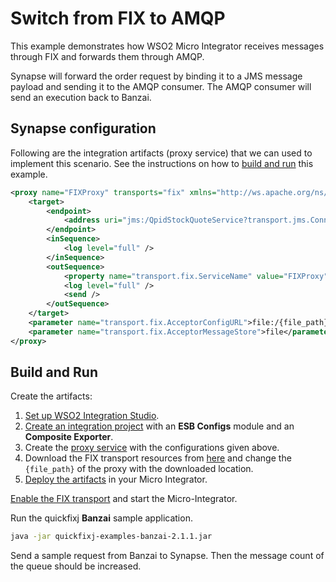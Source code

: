 # Switch from FIX to AMQP

This example demonstrates how WSO2 Micro Integrator receives messages through FIX and forwards them through AMQP.

Synapse will forward the order request by binding it to a JMS message payload and sending it to the AMQP consumer. The AMQP consumer will send an execution back to Banzai.

## Synapse configuration

Following are the integration artifacts (proxy service) that we can used to implement this scenario. See the instructions on how to [build and run](#build-and-run) this example.

```xml 
<proxy name="FIXProxy" transports="fix" xmlns="http://ws.apache.org/ns/synapse">
    <target>
        <endpoint>
            <address uri="jms:/QpidStockQuoteService?transport.jms.ConnectionFactoryJNDIName=qpidConnectionfactory&amp;java.naming.factory.initial=org.apache.qpid.jndi.PropertiesFileInitialContextFactory&amp;java.naming.provider.url=repository/samples/resources/fix/con.properties&amp;transport.jms.ReplyDestination=replyQueue"/>
        </endpoint>
        <inSequence>
            <log level="full" />
        </inSequence>
        <outSequence>
            <property name="transport.fix.ServiceName" value="FIXProxy" scope="axis2-client" />
            <log level="full" />
            <send />
        </outSequence>
    </target>
    <parameter name="transport.fix.AcceptorConfigURL">file:/{file_path}/fix-synapse.cfg</parameter>
    <parameter name="transport.fix.AcceptorMessageStore">file</parameter>
</proxy>
```
## Build and Run

Create the artifacts:

1. [Set up WSO2 Integration Studio]({{base_path}}/develop/installing-wso2-integration-studio).
2. [Create an integration project]({{base_path}}/develop/create-integration-project) with an <b>ESB Configs</b> module and an <b>Composite Exporter</b>.
3. Create the [proxy service]({{base_path}}/develop/creating-artifacts/creating-a-proxy-service) with the configurations given above.
4. Download the FIX transport resources from [here](https://github.com/wso2-docs/WSO2_EI/tree/master/FIX-transport-resources) and change the `{file_path}` of the proxy with the downloaded location.
5. [Deploy the artifacts]({{base_path}}/develop/deploy-artifacts) in your Micro Integrator.

[Enable the FIX transport]({{base_path}}/install-and-setup/setup/transport-configurations/configuring-transports/#configuring-the-fix-transport) and start the Micro-Integrator.

Run the quickfixj **Banzai** sample application.

```bash
java -jar quickfixj-examples-banzai-2.1.1.jar
```
Send a sample request from Banzai to Synapse. Then the message count of the queue should be increased.